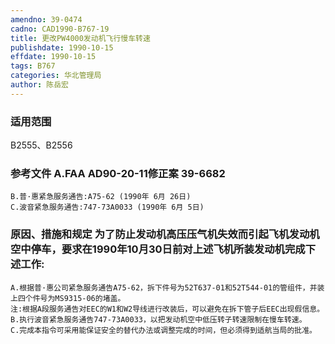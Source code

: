 ```yaml
---
amendno: 39-0474
cadno: CAD1990-B767-19
title: 更改PW4000发动机飞行慢车转速
publishdate: 1990-10-15
effdate: 1990-10-15
tags: B767
categories: 华北管理局
author: 陈岳宏
---
```


### 适用范围 
B2555、B2556

<!--more-->
### 参考文件    A.FAA AD90-20-11修正案 39-6682 
    B.普·惠紧急服务通告:A75-62 (1990年 6月 26日) 
    C.波音紧急服务通告:747-73A0033 (1990年 6月 5日)

### 原因、措施和规定 为了防止发动机高压压气机失效而引起飞机发动机空中停车，要求在1990年10月30日前对上述飞机所装发动机完成下述工作: 
    A.根据普·惠公司紧急服务通告A75-62，拆下件号为52T637-01和52T544-01的管组件，并装上四个件号为MS9315-06的堵盖。 
    注:根据A段服务通告对EEC的W1和W2导线进行改装后，可以避免在拆下管子后EEC出现假信息。 
    B.执行波音紧急服务通告747-73A0033，以把发动机空中低压转子转速限制在慢车转速。 
    C.完成本指令可采用能保证安全的替代办法或调整完成的时间，但必须得到适航当局的批准。

  
